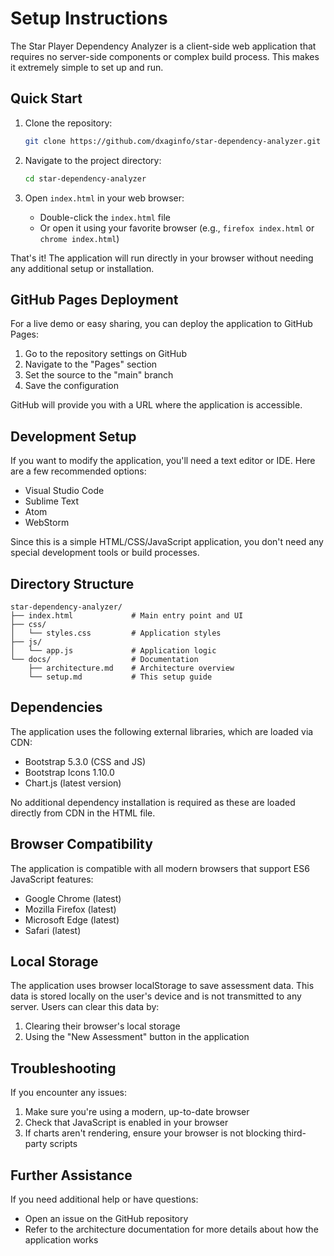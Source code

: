 # Setup Instructions

The Star Player Dependency Analyzer is a client-side web application that requires no server-side components or complex build process. This makes it extremely simple to set up and run.

## Quick Start

1. Clone the repository:
   ```bash
   git clone https://github.com/dxaginfo/star-dependency-analyzer.git
   ```

2. Navigate to the project directory:
   ```bash
   cd star-dependency-analyzer
   ```

3. Open `index.html` in your web browser:
   - Double-click the `index.html` file
   - Or open it using your favorite browser (e.g., `firefox index.html` or `chrome index.html`)

That's it! The application will run directly in your browser without needing any additional setup or installation.

## GitHub Pages Deployment

For a live demo or easy sharing, you can deploy the application to GitHub Pages:

1. Go to the repository settings on GitHub
2. Navigate to the "Pages" section
3. Set the source to the "main" branch
4. Save the configuration

GitHub will provide you with a URL where the application is accessible.

## Development Setup

If you want to modify the application, you'll need a text editor or IDE. Here are a few recommended options:

- Visual Studio Code
- Sublime Text
- Atom
- WebStorm

Since this is a simple HTML/CSS/JavaScript application, you don't need any special development tools or build processes.

## Directory Structure

```
star-dependency-analyzer/
├── index.html             # Main entry point and UI
├── css/
│   └── styles.css         # Application styles
├── js/
│   └── app.js             # Application logic
└── docs/                  # Documentation
    ├── architecture.md    # Architecture overview
    └── setup.md           # This setup guide
```

## Dependencies

The application uses the following external libraries, which are loaded via CDN:

- Bootstrap 5.3.0 (CSS and JS)
- Bootstrap Icons 1.10.0
- Chart.js (latest version)

No additional dependency installation is required as these are loaded directly from CDN in the HTML file.

## Browser Compatibility

The application is compatible with all modern browsers that support ES6 JavaScript features:

- Google Chrome (latest)
- Mozilla Firefox (latest)
- Microsoft Edge (latest)
- Safari (latest)

## Local Storage

The application uses browser localStorage to save assessment data. This data is stored locally on the user's device and is not transmitted to any server. Users can clear this data by:

1. Clearing their browser's local storage
2. Using the "New Assessment" button in the application

## Troubleshooting

If you encounter any issues:

1. Make sure you're using a modern, up-to-date browser
2. Check that JavaScript is enabled in your browser
3. If charts aren't rendering, ensure your browser is not blocking third-party scripts

## Further Assistance

If you need additional help or have questions:

- Open an issue on the GitHub repository
- Refer to the architecture documentation for more details about how the application works